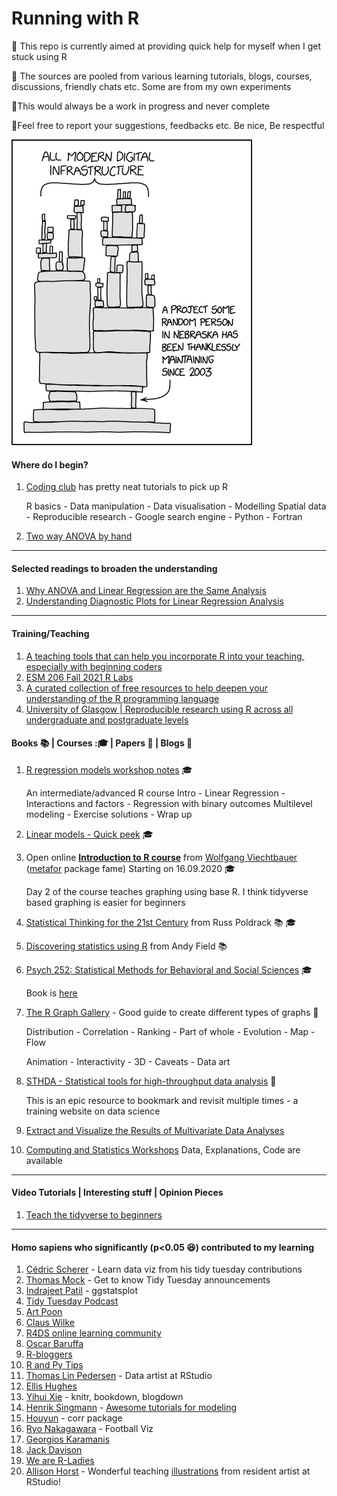﻿# Running with R
:page_with_curl: This repo is currently aimed at providing quick help for myself when I get stuck using R

:page_with_curl: The sources are pooled from various learning tutorials, blogs, courses, discussions, friendly chats etc. Some are from my own experiments

:page_with_curl:This would always be a work in progress and never complete

:page_with_curl:Feel free to report your suggestions, feedbacks etc. Be nice, Be respectful

![Be grateful](https://github.com/rahulvenugopal/Running_With_R/blob/master/images/dependency.png)

#### Where do I begin?

1. [Coding club](https://ourcodingclub.github.io/) has pretty neat tutorials to pick up R
   
   R basics - Data manipulation - Data visualisation - Modelling
   Spatial data - Reproducible research -
   Google search engine - Python - Fortran   
2. [Two way ANOVA by hand](https://www.youtube.com/watch?v=V_fKD1jqHyk)

----

#### Selected readings to broaden the understanding

1. [Why ANOVA and Linear Regression are the Same Analysis](https://www.theanalysisfactor.com/why-anova-and-linear-regression-are-the-same-analysis/)
2. [Understanding Diagnostic Plots for Linear Regression Analysis](https://data.library.virginia.edu/diagnostic-plots/)

----

#### Training/Teaching
1. [A teaching tools that can help you incorporate R into your teaching, especially with beginning coders](https://github.com/allisonhorst/qmss-r-teaching-tools)
2. [ESM 206 Fall 2021 R Labs](https://github.com/allisonhorst/esm206-f2021-labs)
3. [A curated collection of free resources to help deepen your understanding of the R programming language](https://github.com/iamericfletcher/awesome-r-learning-resources)
4. [University of Glasgow | Reproducible research using R across all undergraduate and postgraduate levels](https://psyteachr.github.io/)

#### Books :books: | Courses ::mortar_board: | Papers :page_facing_up: | Blogs :book:

1. [R regression models workshop notes](http://tutorials.iq.harvard.edu/R/Rstatistics/Rstatistics.html#introduction) :mortar_board:
   
   An intermediate/advanced R course
   Intro - Linear Regression - Interactions and factors - Regression with binary outcomes
   Multilevel modeling - Exercise solutions - Wrap up
   
2. [Linear models - Quick peek](https://data.princeton.edu/r/linearmodels) :mortar_board:

3. Open online [**Introduction to R course**](http://www.wvbauer.com/doku.php/course_oor) from [Wolfgang Viechtbauer](http://www.wvbauer.com/doku.php/home) ([metafor](http://www.metafor-project.org/doku.php) package fame)
   Starting on 16.09.2020 :mortar_board:

   Day 2 of the course teaches graphing using base R. I think tidyverse based graphing is easier for beginners
   
4. [Statistical Thinking for the 21st Century](https://statsthinking21.org/) from Russ Poldrack :books: :mortar_board:

5. [Discovering statistics using R](https://www.discoveringstatistics.com/) from Andy Field :books:

6. [Psych 252: Statistical Methods for Behavioral and Social Sciences](https://web.stanford.edu/class/psych252/#) :mortar_board:

   Book is [here](https://psych252.github.io/psych252book/)

7. [The R Graph Gallery](https://www.r-graph-gallery.com/) - Good guide to create different types of graphs :book:

   Distribution - Correlation - Ranking - Part of whole - Evolution - Map - Flow

   Animation - Interactivity - 3D - Caveats - Data art

8. [STHDA - Statistical tools for high-throughput data analysis](http://www.sthda.com/english/) :book:

   This is an epic resource to bookmark and revisit multiple times - a training website on data science

9. [Extract and Visualize the Results of Multivariate Data Analyses](https://rpkgs.datanovia.com/factoextra/)

10. [Computing and Statistics Workshops](https://opr.princeton.edu/workshops/)
Data, Explanations, Code are available

---

#### Video Tutorials | Interesting stuff | Opinion Pieces

1. [Teach the tidyverse to beginners](http://varianceexplained.org/r/teach-tidyverse/)

---

#### Homo sapiens who significantly (p<0.05 :laughing:) contributed to my learning

1. [Cédric Scherer](http://cedricscherer.netlify.com/) - Learn data viz from his tidy tuesday contributions
2. [Thomas Mock](https://twitter.com/thomas_mock) - Get to know Tidy Tuesday announcements
3. [Indrajeet Patil](https://t.co/tvq0WpRSgz?amp=1) - ggstatsplot
4. [Tidy Tuesday Podcast](https://t.co/Lxs93VUBxG?amp=1)
5. [Art Poon](https://twitter.com/art_poon)
6. [Claus Wilke](https://t.co/mHjnYFxD9D?amp=1)
7. [R4DS online learning community](https://twitter.com/R4DScommunity)
8. [Oscar Baruffa](https://twitter.com/OscarBaruffa)
9. [R-bloggers](http://t.co/s1TkcCUCoR?amp=1)
10. [R and Py Tips](https://twitter.com/R_Programming)
11. [Thomas Lin Pedersen](https://twitter.com/thomasp85) - Data artist at RStudio
12. [Ellis Hughes](https://twitter.com/ellis_hughes)
13. [Yihui Xie](https://twitter.com/xieyihui) - knitr, bookdown, blogdown
14. [Henrik Singmann](https://t.co/UUBLr64vHE?amp=1) - [Awesome tutorials for modeling](https://github.com/singmann)
15. [Houyun](https://twitter.com/houyunhuang) - corr package
16. [Ryo Nakagawara](https://twitter.com/R_by_Ryo) - Football Viz
17. [Georgios Karamanis](https://twitter.com/geokaramanis)
18. [Jack Davison](https://twitter.com/JDavison_)
19. [We are R-Ladies](https://twitter.com/WeAreRLadies)
20. [Allison Horst](https://t.co/7w8ECOcN4M?amp=1) - Wonderful teaching [illustrations](https://t.co/7w8ECOcN4M?amp=1) from resident artist at RStudio!



